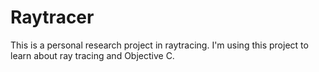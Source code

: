Raytracer
=========

This is a personal research project in raytracing. I'm using this project to
learn about ray tracing and Objective C.